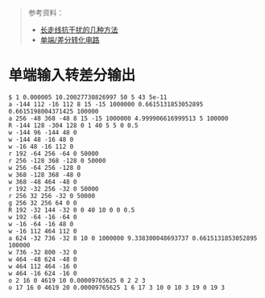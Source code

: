 > 参考资料：
>
> - [长走线抗干扰的几种方法](https://blog.csdn.net/xuhao0258/article/details/120009145?spm=1001.2101.3001.6661.1&utm_medium=distribute.pc_relevant_t0.none-task-blog-2%7Edefault%7ECTRLIST%7ECtr-1-120009145-blog-70184630.235%5Ev43%5Epc_blog_bottom_relevance_base7&depth_1-utm_source=distribute.pc_relevant_t0.none-task-blog-2%7Edefault%7ECTRLIST%7ECtr-1-120009145-blog-70184630.235%5Ev43%5Epc_blog_bottom_relevance_base7&utm_relevant_index=1)
> - [单端/差分转化电路](https://blog.csdn.net/weixin_42257266/article/details/119460786?ops_request_misc=%257B%2522request%255Fid%2522%253A%2522172239617516800180670179%2522%252C%2522scm%2522%253A%252220140713.130102334..%2522%257D&request_id=172239617516800180670179&biz_id=0&utm_medium=distribute.pc_search_result.none-task-blog-2~all~baidu_landing_v2~default-4-119460786-null-null.142^v100^pc_search_result_base8&utm_term=%E5%B7%AE%E5%88%86%E8%BE%93%E5%85%A5%E8%BD%AC%E5%8D%95%E7%AB%AF&spm=1018.2226.3001.4187)

# 单端输入转差分输出

```circuitjs
$ 1 0.000005 10.20027730826997 50 5 43 5e-11
a -144 112 -16 112 8 15 -15 1000000 0.6615131853052895 0.6615198004371425 100000
a 256 -48 368 -48 8 15 -15 1000000 4.999906616999513 5 100000
R -144 128 -304 128 0 1 40 5 5 0 0.5
w -144 96 -144 48 0
w -144 48 -16 48 0
w -16 48 -16 112 0
r 192 -64 256 -64 0 50000
r 256 -128 368 -128 0 50000
w 256 -64 256 -128 0
w 368 -128 368 -48 0
w 368 -48 464 -48 0
r 192 -32 256 -32 0 50000
r 256 32 256 -32 0 50000
g 256 32 256 64 0 0
R 192 -32 144 -32 0 0 40 10 0 0 0.5
w 192 -64 -16 -64 0
w -16 -64 -16 48 0
w -16 112 464 112 0
a 624 -32 736 -32 8 10 0 1000000 9.338300048693737 0.6615131853052895 100000
w 736 -32 800 -32 0
w 464 -48 624 -48 0
w 464 112 464 -16 0
w 464 -16 624 -16 0
o 2 16 0 4619 10 0.00009765625 0 2 2 3
o 17 16 0 4619 20 0.00009765625 1 6 17 3 10 0 10 3 19 0 19 3
```

